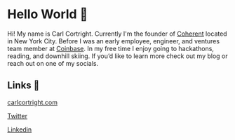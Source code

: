 # Hello World 👋

Hi! My name is Carl Cortright. Currently I'm the founder of [Coherent](https://coherent.sh) located in New York City. Before I was an early employee, engineer, and ventures team member at [Coinbase](https://coinbase.com). In my free time I enjoy going to hackathons, reading, and downhill skiing. If you’d like to learn more check out my blog or reach out on one of my socials.

## Links :link:
[carlcortright.com](https://carlcortright.com)

[Twitter](https://twitter.com/carlcortright)

[Linkedin](https://linkedin.com/in/carlcortright)
